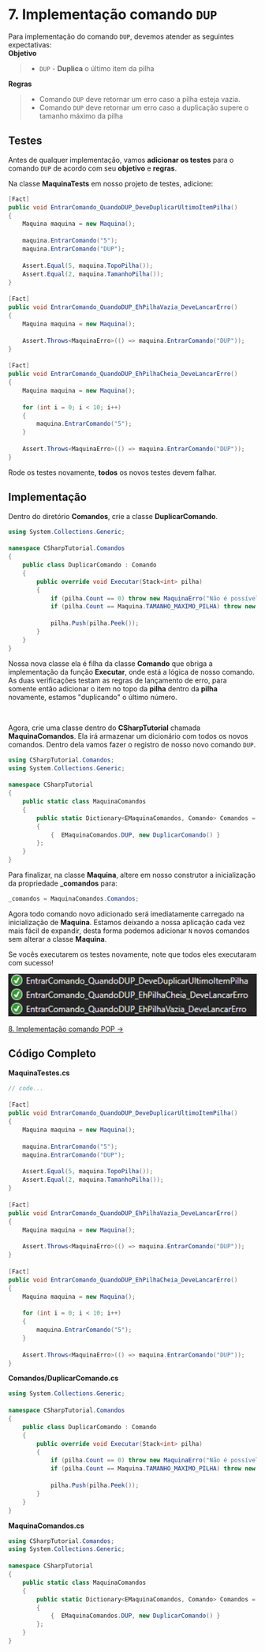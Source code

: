 # 7. Implementação comando `DUP`

Para implementação do comando `DUP`, devemos atender as seguintes expectativas: <br/>
**Objetivo**
> * `DUP` - **Duplica** o último item da pilha

**Regras**
> * Comando `DUP` deve retornar um erro caso a pilha esteja vazia.
> * Comando `DUP` deve retornar um erro caso a duplicação supere o tamanho máximo da pilha

## Testes

Antes de qualquer implementação, vamos **adicionar os testes** para o comando `DUP` de acordo com seu **objetivo** e **regras**.

Na classe **MaquinaTests** em nosso projeto de testes, adicione:
```C#
[Fact]
public void EntrarComando_QuandoDUP_DeveDuplicarUltimoItemPilha()
{
    Maquina maquina = new Maquina();

    maquina.EntrarComando("5");
    maquina.EntrarComando("DUP");

    Assert.Equal(5, maquina.TopoPilha());
    Assert.Equal(2, maquina.TamanhoPilha());
}

[Fact]
public void EntrarComando_QuandoDUP_EhPilhaVazia_DeveLancarErro()
{
    Maquina maquina = new Maquina();

    Assert.Throws<MaquinaErro>(() => maquina.EntrarComando("DUP"));
}

[Fact]
public void EntrarComando_QuandoDUP_EhPilhaCheia_DeveLancarErro()
{
    Maquina maquina = new Maquina();

    for (int i = 0; i < 10; i++)
    {
        maquina.EntrarComando("5");
    }

    Assert.Throws<MaquinaErro>(() => maquina.EntrarComando("DUP"));
}
```

Rode os testes novamente, **todos** os novos testes devem falhar.

## Implementação

Dentro do diretório **Comandos**, crie a classe **DuplicarComando**.
```C#
using System.Collections.Generic;

namespace CSharpTutorial.Comandos
{
    public class DuplicarComando : Comando
    {
        public override void Executar(Stack<int> pilha)
        {
            if (pilha.Count == 0) throw new MaquinaErro("Não é possível executar 'DUP' quando a pilha está vazia");
            if (pilha.Count == Maquina.TAMANHO_MAXIMO_PILHA) throw new MaquinaErro("Não é possível executar 'DUP' quando a pilha está cheia");

            pilha.Push(pilha.Peek());
        }
    }
}
```
Nossa nova classe ela é filha da classe **Comando** que obriga a implementação da função **Executar**, onde está a lógica 
de nosso comando. As duas verificações testam as regras de lançamento de erro, para somente então adicionar o item no 
topo da **pilha** dentro da **pilha** novamente, estamos "duplicando" o último número.

<br/>

Agora, crie uma classe dentro do **CSharpTutorial** chamada **MaquinaComandos**. Ela irá armazenar um dicionário com todos
os novos comandos.
Dentro dela vamos fazer o registro de nosso novo comando `DUP`.
```C#
using CSharpTutorial.Comandos;
using System.Collections.Generic;

namespace CSharpTutorial
{
    public static class MaquinaComandos
    {
        public static Dictionary<EMaquinaComandos, Comando> Comandos = new Dictionary<EMaquinaComandos, Comando>()
        {
            {  EMaquinaComandos.DUP, new DuplicarComando() }
        };
    }
}
```

Para finalizar, na classe **Maquina**, altere em nosso construtor a inicialização da propriedade **_comandos** para:
```C#
_comandos = MaquinaComandos.Comandos;
```
Agora todo comando novo adicionado será imediatamente carregado na inicialização de **Maquina**. Estamos deixando a nossa aplicação
cada vez mais fácil de expandir, desta forma podemos adicionar `N` novos comandos sem alterar a classe **Maquina**.

Se vocês executarem os testes novamente, note que todos eles executaram com sucesso!

<div align="center">
	<img src="/imagens/tutorial/7.step-1.png" alt="Tests" width="650" /> 
</div>

[8. Implementação comando POP &rarr;](https://github.com/Go-Horse-Coding/csharp-tutorial/blob/master/modulos/tutorial/8.comando-pop.md)

## Código Completo

**MaquinaTestes.cs**
```C#
// code...

[Fact]
public void EntrarComando_QuandoDUP_DeveDuplicarUltimoItemPilha()
{
    Maquina maquina = new Maquina();

    maquina.EntrarComando("5");
    maquina.EntrarComando("DUP");

    Assert.Equal(5, maquina.TopoPilha());
    Assert.Equal(2, maquina.TamanhoPilha());
}

[Fact]
public void EntrarComando_QuandoDUP_EhPilhaVazia_DeveLancarErro()
{
    Maquina maquina = new Maquina();

    Assert.Throws<MaquinaErro>(() => maquina.EntrarComando("DUP"));
}

[Fact]
public void EntrarComando_QuandoDUP_EhPilhaCheia_DeveLancarErro()
{
    Maquina maquina = new Maquina();

    for (int i = 0; i < 10; i++)
    {
        maquina.EntrarComando("5");
    }

    Assert.Throws<MaquinaErro>(() => maquina.EntrarComando("DUP"));
}
```

**Comandos/DuplicarComando.cs**
```C#
using System.Collections.Generic;

namespace CSharpTutorial.Comandos
{
    public class DuplicarComando : Comando
    {
        public override void Executar(Stack<int> pilha)
        {
            if (pilha.Count == 0) throw new MaquinaErro("Não é possível executar 'DUP' quando a pilha está vazia");
            if (pilha.Count == Maquina.TAMANHO_MAXIMO_PILHA) throw new MaquinaErro("Não é possível executar 'DUP' quando a pilha está cheia");

            pilha.Push(pilha.Peek());
        }
    }
}
```

**MaquinaComandos.cs**
```C#
using CSharpTutorial.Comandos;
using System.Collections.Generic;

namespace CSharpTutorial
{
    public static class MaquinaComandos
    {
        public static Dictionary<EMaquinaComandos, Comando> Comandos = new Dictionary<EMaquinaComandos, Comando>()
        {
            {  EMaquinaComandos.DUP, new DuplicarComando() }
        };
    }
}
```
